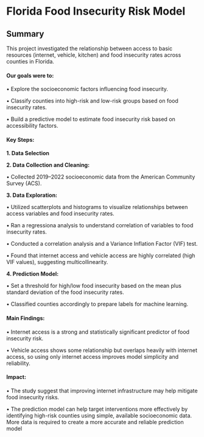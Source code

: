 # Florida Food Insecurity Risk Model


## Summary

This project investigated the relationship between access to basic resources (internet, vehicle, kitchen) and food insecurity rates across counties in Florida.

#### **Our goals were to:**

• Explore the socioeconomic factors influencing food insecurity.

• Classify counties into high-risk and low-risk groups based on food insecurity rates.

• Build a predictive model to estimate food insecurity risk based on accessibility factors. 

#### **Key Steps:**

**1. Data Selection**

**2. Data Collection and Cleaning:**

• Collected 2019–2022 socioeconomic data from the American Community Survey (ACS).

**3. Data Exploration:**

• Utilized scatterplots and histograms to visualize relationships between access variables and food insecurity rates.

• Ran a regressiona analysis to understand correlation of variables to food insecurity rates.

• Conducted a correlation analysis and a Variance Inflation Factor (VIF) test.

• Found that internet access and vehicle access are highly correlated (high VIF values), suggesting multicollinearity.

**4. Prediction Model:**

• Set a threshold for high/low food insecurity based on the mean plus standard deviation of the food insecurity rates.

• Classified counties accordingly to prepare labels for machine learning.

#### **Main Findings:**

• Internet access is a strong and statistically significant predictor of food insecurity risk.

• Vehicle access shows some relationship but overlaps heavily with internet access, so using only internet access improves model simplicity and reliability.

#### **Impact:**

• The study suggest that improving internet infrastructure may help mitigate food insecurity risks.

• The prediction model can help target interventions more effectively by identifying high-risk counties using simple, available socioeconomic data. More data is required to create a more accurate and reliable prediction model
